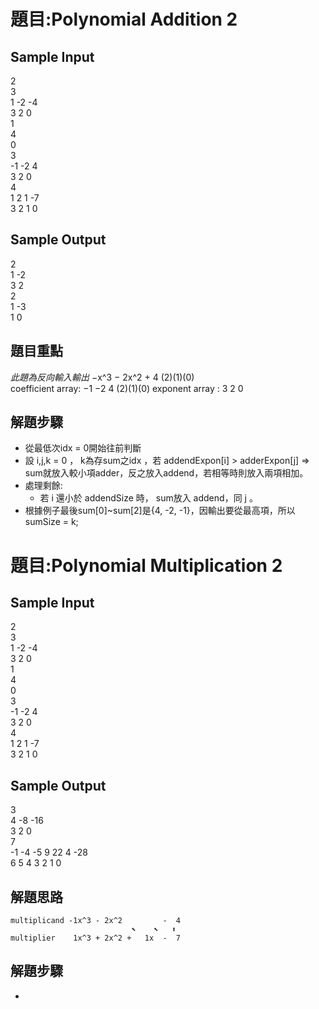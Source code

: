 # 題目:Polynomial Addition 2
## Sample Input
2  
3  
1 -2 -4  
3 2 0  
1  
4  
0  
3  
-1 -2 4  
3 2 0  
4  
1 2 1 -7  
3 2 1 0  
## Sample Output
2  
1 -2  
3 2  
2  
1 -3  
1 0  

## 題目重點
*此題為反向輸入輸出*
 −x^3 − 2x^2 + 4
                    (2)(1)(0)                  
 coefficient array: −1 −2  4
                    (2)(1)(0) 
 exponent array   :  3  2  0

## 解題步驟
- 從最低次idx = 0開始往前判斷
- 設 i,j,k = 0 ， k為存sum之idx ，若 addendExpon[i] > adderExpon[j] => sum就放入較小項adder，反之放入addend，若相等時則放入兩項相加。
- 處理剩餘:
  - 若 i 還小於 addendSize 時， sum放入 addend，同 j 。
- 根據例子最後sum[0]~sum[2]是{4, -2, -1}，因輸出要從最高項，所以 sumSize = k;

# 題目:Polynomial Multiplication 2
## Sample Input
2  
3  
1 -2 -4  
3 2 0  
1  
4  
0  
3  
-1 -2 4  
3 2 0  
4  
1 2 1 -7  
3 2 1 0  
## Sample Output
3  
4 -8 -16  
3 2 0  
7  
-1 -4 -5 9 22 4 -28  
6 5 4 3 2 1 0  
## 解題思路
```
multiplicand -1x^3 - 2x^2         -  4    
                           ⬉    ⬉   ⬆    
multiplier    1x^3 + 2x^2 +   1x  -  7   
```
 


## 解題步驟
- 
